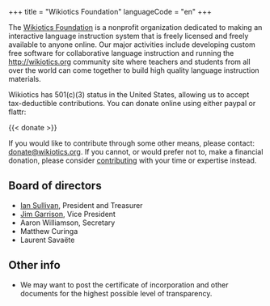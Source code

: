 +++
title = "Wikiotics Foundation"
languageCode = "en"
+++

The [Wikiotics Foundation](/en/Wikiotics_Foundation) is a nonprofit
organization dedicated to making an interactive language instruction
system that is freely licensed and freely available to anyone online.
Our major activities include developing custom free software for
collaborative language instruction and running the
<http://wikiotics.org> community site where teachers and students from
all over the world can come together to build high quality language
instruction materials.

Wikiotics has 501(c)(3) status in the United States, allowing us to
accept tax-deductible contributions. You can donate online using either
paypal or flattr:

{{< donate >}}

If you would like to contribute through some other means, please
contact: donate@wikiotics.org. If you cannot, or would prefer not to,
make a financial donation, please consider
[contributing](/en/Contribute) with your time or expertise instead.

## Board of directors

  - [Ian Sullivan](/user/ian), President and Treasurer
  - [Jim Garrison](/user/garrison), Vice President
  - Aaron Williamson, Secretary
  - Matthew Curinga
  - Laurent Savaëte

## Other info

  - We may want to post the certificate of incorporation and other
    documents for the highest possible level of transparency.
